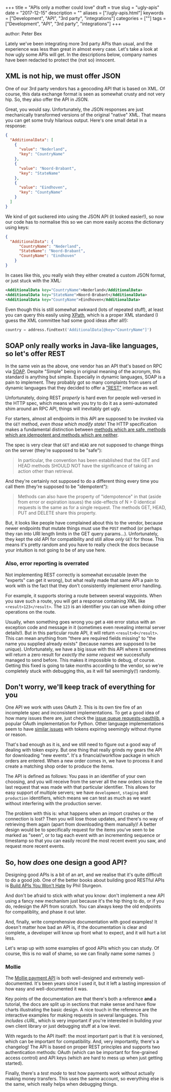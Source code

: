 +++
title = "APIs only a mother could love"
draft = true
slug = "ugly-apis"
date = "2017-12-15"
description = ""
aliases = ["/ugly-apis.html"]
keywords = ["Development", "API", "3rd party", "integrations"]
categories = [""]
tags = ["Development", "API", "3rd party", "integrations"]
+++

author: Peter Bex

Lately we've been integrating more 3rd party APIs than usual, and the
experience was less than great in almost every case.  Let's take a
look at how ugly some APIs will get.  In the descriptions below,
company names have been redacted to protect the (not so) innocent.

## XML is not hip, we must offer JSON

One of our 3rd party vendors has a geocoding API that is based on XML.
Of course, this data exchange format is seen as somewhat crusty and
not very hip.  So, they also offer the API in JSON.

Great, you would say. Unfortunately, the JSON responses are just
mechanically transformed versions of the original "native" XML.  That
means you can get some truly hilarious output.  Here's one small
detail in a response:

```json
{
  "AdditionalData": [
    {
      "value": "Nederland",
      "key": "CountryName"
    },
    {
      "value": "Noord-Brabant",
      "key": "StateName"
    },
    {
      "value": "Eindhoven",
      "key": "CountyName"
    }
  ]
}
```

We kind of got suckered into using the JSON API (it looked easier!),
so now our code has to normalise this so we can more easily access the
dictionary using keys:

```json
{
  "AdditionalData": {
      "CountryName": "Nederland",
      "StateName": "Noord-Brabant",
      "CountyName": "Eindhoven"
    }
}
```

In cases like this, you really wish they either created a custom JSON
format, or just stuck with the XML:

```xml
<AdditionalData key="CountryName">Nederland</AdditionalData>
<AdditionalData key="StateName">Noord-Brabant</AdditionalData>
<AdditionalData key="CountyName">Eindhoven</AdditionalData>
```

Even though this is still somewhat awkward (lots of repeated stuff),
at least you can query this easily
using [XPath](https://en.wikipedia.org/wiki/Xpath), which is a proper
XML standard (I guess the XML committee had some good ideas after
all!):

```python
country = address.findtext('AdditionalData[@key="CountryName"]')
```


## SOAP only really works in Java-like languages, so let's offer REST

In the same vein as the above, one vendor has an API that's based on
RPC via [SOAP](https://en.wikipedia.org/wiki/SOAP).  Despite "Simple"
being in original meaning of the acronym, this standard is anything
but simple.  Especially in dynamic languages, SOAP is a pain to
implement.  They probably got so many complaints from users of dynamic
languages that they decided to offer a
["REST"](https://en.wikipedia.org/wiki/Representational_state_transfer) interface
as well.

Unfortunately, doing REST *properly* is hard even for people
well-versed in the HTTP spec, which means when you try to do it as a
semi-automated shim around an RPC API, things will inevitably get
ugly.

For starters, almost all endpoints in this API are supposed to be
invoked via the `GET` method, *even those which modify state*!  The
HTTP specification makes a fundamental distinction
between
[methods which are safe, methods which are idempotent and methods which are neither](https://tools.ietf.org/html/rfc2616#section-9.1).

The spec is very clear that `GET` and `HEAD` are not supposed to
change things on the server (they're supposed to be "safe"):

> In particular, the convention has been established that the GET and
> HEAD methods SHOULD NOT have the significance of taking an action
> other than retrieval.

And they're certainly not supposed to do a different thing every time
you call them (they're supposed to be "idempotent"):

> Methods can also have the property of "idempotence" in that (aside
> from error or expiration issues) the side-effects of N > 0 identical
> requests is the same as for a single request. The methods GET, HEAD,
> PUT and DELETE share this property.

But, it looks like people have complained about this to the vendor,
because newer endpoints that mutate things must use the `POST` method
(or perhaps they ran into URI length limits in the GET query
params...).  Unfortunately, they kept the old API for compatibility
and still allow *only* `GET` for those.  This means it's pretty random
and you have to really check the docs because your intuition is not
going to be of any use here.


### Also, error reporting is overrated

Not implementing REST correctly is somewhat excusable (even the
"experts" can get it wrong), but what really made that same API a pain
to work with is the fact that they don't consistently implement error
handling.

For example, it supports storing a route between several waypoints.
When you save such a route, you will get a response containing XML
like `<result>123</result>`.  The `123` is an identifier you can use
when doing other operations on the route.

Usually, when something goes wrong you get a `400` error status with
an exception code and message in it (sometimes even revealing internal
server details!).  But in this particular route API, it will return
`<result>0</result>`.  This can mean anything from "there are required
fields missing" to "the name you supplied already exists" (because
names are supposed to be unique).  Unfortunately, we have a big issue
with this API where it sometimes will return a zero result for
*exactly the same request* we successfully managed to send before.
This makes it impossible to debug, of course.  Getting this fixed is
going to take months according to the vendor, so we're completely
stuck with debugging this, as it will fail seemingly(!) randomly.


## Don't worry, we'll keep track of everything for you

One API we work with uses OAuth 2.  This is its own tire fire of an
incomplete spec and inconsistent implementations.  To get a good idea
of how many issues there are, just check
the
[issue queue requests-oauthlib](https://github.com/requests/requests-oauthlib/issues),
a popular OAuth implementation for Python.  Other language
implementations seem to
have [similar issues](https://github.com/oauth-xx/oauth2/issues) with
tokens expiring seemingly without rhyme or reason.

That's bad enough as it is, and we still need to figure out a good way
of dealing with token expiry.  But one thing that really grinds my
gears the API for downloading "new events".  It's a financial/workflow
package in which orders are entered.  When a new order comes in, we
have to process it and create a matching shop order to produce the
items.

The API is defined as follows: You pass in an identifier of your own
choosing, and you will receive from the server all the new orders
since the last request that was made with that particular identifier.
This allows for easy support of multiple servers; we have
`development`, `staging` and `production` identifiers, which means we
can test as much as we want without interfering with the production
server.

The problem with this is: what happens when an import crashes or the
connection is lost?  Then you will lose those updates, and there's no
way of retrieving them again (apart from downloading them manually)!
A better design would be to specifically request for the items you've
seen to be marked as "seen", or to tag each event with an incrementing
sequence or timestamp so that you can easily record the most recent
event you saw, and request more recent events.


## So, how *does* one design a good API?

Designing good APIs is a bit of an art, and we realise that it's quite
difficult to do a good job.  One of the better books about building
good RESTful APIs
is
[Build APIs You Won't Hate](https://leanpub.com/build-apis-you-wont-hate) by
Phil Sturgeon.

And don't be afraid to stick with what you know: don't implement a new
API using a fancy new mechanism just because it's the hip thing to do,
or if you do, redesign the API from scratch.  You can always keep the
old endpoints for compatiblity, and phase it out later.

And, finally, write comprehensive documentation with good examples!
It doesn't matter how bad an API is, if the documentation is clear and
complete, a developer will know up front what to expect, and it will
hurt a lot less.

Let's wrap up with some examples of good APIs which you can study.  Of
course, this is no wall of shame, so we can finally name some names :)

### Mollie

The [Mollie payment API](https://www.mollie.com/nl/developers) is both
well-designed and extremely well-documented.  It's been years since I
used it, but it left a lasting impression of how easy and
well-documented it was.

Key points of the documentation are that there's both a reference
**and** a tutorial, the docs are split up in sections that make sense
and have flow charts illustrating the basic design.  A nice touch in
the reference are the interactive examples for making requests in
several languages.  This *includes cURL*, which is very important if
you're interested in building your own client library or just
debugging stuff at a low level.

With regards to the API itself: the most important part is that it is
versioned, which can be important for compatibility.  And, very
importantly, there's a changelog!  The API is based on proper REST
principles and supports two authentication methods: OAuth (which can
be important for fine-grained access control) and API keys (which are
hard to mess up when just getting started).

Finally, there's a *test mode* to test how payments work without
actually making money transfers. This uses the same account, so
everything else is the same, which really helps when debugging things.
